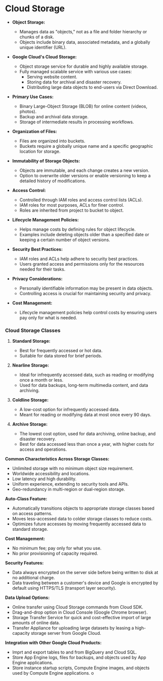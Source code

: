 
# Cloud Storage

- **Object Storage:**
  - Manages data as "objects," not as a file and folder hierarchy or chunks of a disk.
  - Objects include binary data, associated metadata, and a globally unique identifier (URL).

- **Google Cloud's Cloud Storage:**
  - Object storage service for durable and highly available storage.
  - Fully managed scalable service with various use cases:
    - Serving website content.
    - Storing data for archival and disaster recovery.
    - Distributing large data objects to end-users via Direct Download.
    
- **Primary Use Cases:**
  - Binary Large-Object Storage (BLOB) for online content (videos, photos).
  - Backup and archival data storage.
  - Storage of intermediate results in processing workflows.

- **Organization of Files:**
  - Files are organized into buckets.
  - Buckets require a globally unique name and a specific geographic location for storage.

- **Immutability of Storage Objects:**
  - Objects are immutable, and each change creates a new version.
  - Option to overwrite older versions or enable versioning to keep a detailed history of modifications.

- **Access Control:**
  - Controlled through IAM roles and access control lists (ACLs).
  - IAM roles for most purposes, ACLs for finer control.
  - Roles are inherited from project to bucket to object.

- **Lifecycle Management Policies:**
  - Helps manage costs by defining rules for object lifecycle.
  - Examples include deleting objects older than a specified date or keeping a certain number of object versions.

- **Security Best Practices:**
  - IAM roles and ACLs help adhere to security best practices.
  - Users granted access and permissions only for the resources needed for their tasks.

- **Privacy Considerations:**
  - Personally identifiable information may be present in data objects.
  - Controlling access is crucial for maintaining security and privacy.

- **Cost Management:**
  - Lifecycle management policies help control costs by ensuring users pay only for what is needed.
 
### Cloud Storage Classes


1. **Standard Storage:**
   - Best for frequently accessed or hot data.
   - Suitable for data stored for brief periods.
   
2. **Nearline Storage:**
   - Ideal for infrequently accessed data, such as reading or modifying once a month or less.
   - Used for data backups, long-term multimedia content, and data archiving.

3. **Coldline Storage:**
   - A low-cost option for infrequently accessed data.
   - Meant for reading or modifying data at most once every 90 days.

4. **Archive Storage:**
   - The lowest cost option, used for data archiving, online backup, and disaster recovery.
   - Best for data accessed less than once a year, with higher costs for access and operations.

**Common Characteristics Across Storage Classes:**
- Unlimited storage with no minimum object size requirement.
- Worldwide accessibility and locations.
- Low latency and high durability.
- Uniform experience, extending to security tools and APIs.
- Geo-redundancy in multi-region or dual-region storage.

**Auto-Class Feature:**
- Automatically transitions objects to appropriate storage classes based on access patterns.
- Moves less-accessed data to colder storage classes to reduce costs.
- Optimizes future accesses by moving frequently accessed data to standard storage.

**Cost Management:**
- No minimum fee; pay only for what you use.
- No prior provisioning of capacity required.

**Security Features:**
- Data always encrypted on the server side before being written to disk at no additional charge.
- Data traveling between a customer's device and Google is encrypted by default using HTTPS/TLS (transport layer security).

**Data Upload Options:**
- Online transfer using Cloud Storage commands from Cloud SDK.
- Drag-and-drop option in Cloud Console (Google Chrome browser).
- Storage Transfer Service for quick and cost-effective import of large amounts of online data.
- Transfer Appliance for uploading large datasets by leasing a high-capacity storage server from Google Cloud.

**Integration with Other Google Cloud Products:**
- Imprt and export tables to and from BigQuery and Cloud SQL.
- Store App Engine logs, files for backups, and objects used by App Engine applications.
- Store instance startup scripts, Compute Engine images, and objects used by Compute Engine applications.
o
